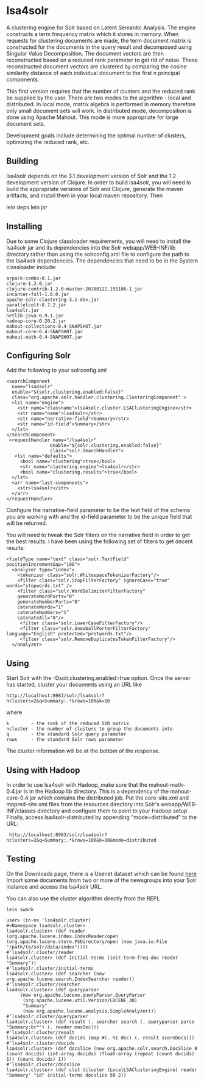 lsa4solr
========

A clustering engine for Solr based on Latent Semantic Analysis.  The engine
constructs a term frequency matrix which it stores in memory.  When requests for
clustering documents are made, the term document matrix is constructed for the
documents in the query result and decomposed using Singular Value Decomposition.
The document vectors are then reconstructed based on a reduced rank parameter to
get rid of noise.  These reconstructed document vectors are clustered by comparing
the cosine similarity distance of each individual document to the first n principal
components.

This first version requires that the number of clusters and the reduced rank be
supplied by the user.  There are two modes to the algorithm - local and distributed.
In local mode, matrix algebra is performed in memory therefore only
small document sets will work.  In distributed mode, decomposition is done using Apache
Mahout.  This mode is more appropriate for large document sets.

Development goals include determining the optimal number of clusters, optimizing
the reduced rank, etc.

Building
--------

lsa4solr depends on the 3.1 development version of Solr and the
1.2 development version of Clojure.  In order to build lsa4solr,
you will need to build the appropriate versions of Solr and Clojure,
generate the maven artifacts, and install them in your local
maven repository.  Then

  lein deps
  lein jar

Installing
----------

Due to some Clojure classloader requirements, you will need to install the 
lsa4solr jar and its dependencies into the Solr webapp/WEB-INF/lib directory
rather than using the solrconfig.xml file to configure the path to the
lsa4solr dependencies.  The dependencies that need to be in the System
classloader include:

    arpack-combo-0.1.jar
    clojure-1.2.0.jar
    clojure-contrib-1.2.0-master-20100122.191106-1.jar
    incanter-full-1.0.0.jar
    apache-solr-clustering-3.1-dev.jar
    parallelcolt-0.7.2.jar
    lsa4solr.jar
    netlib-java-0.9.1.jar
    hadoop-core-0.20.2.jar
    mahout-collections-0.4-SNAPSHOT.jar
    mahout-core-0.4-SNAPSHOT.jar
    mahout-math-0.4-SNAPSHOT.jar
  
Configuring Solr
----------------

Add the following to your solrconfig.xml

    <searchComponent
      name="lsa4solr"
      enable="${solr.clustering.enabled:false}"
      class="org.apache.solr.handler.clustering.ClusteringComponent" >
      <lst name="engine">
        <str name="classname">lsa4solr.cluster.LSAClusteringEngine</str>
        <str name="name">lsa4solr</str>
        <str name="narrative-field">Summary</str>
        <str name="id-field">Summary</str>
      </lst>
    </searchComponent>
     <requestHandler name="/lsa4solr"
                    enable="${solr.clustering.enabled:false}"
                    class="solr.SearchHandler">
       <lst name="defaults">
         <bool name="clustering">true</bool>
         <str name="clustering.engine">lsa4solr</str>
         <bool name="clustering.results">true</bool>
      </lst>     
      <arr name="last-components">
        <str>lsa4solr</str>
      </arr>
    </requestHandler>
  
Configure the narrative-field parameter to be the text field of the
schema you are working with and the id-field parameter to be the unique
field that will be returned.

You will need to tweak the Solr filters on the narrative field in order
to get the best results.  I have been using the following set of filters
to get decent results:

    <fieldType name="text" class="solr.TextField" positionIncrementGap="100">
      <analyzer type="index">
        <tokenizer class="solr.WhitespaceTokenizerFactory"/>
        <filter class="solr.StopFilterFactory" ignoreCase="true" words="stopwords.txt" />
        <filter class="solr.WordDelimiterFilterFactory" 
		generateWordParts="0"
		generateNumberParts="0"
		catenateWords="1"
		catenateNumbers="1"
		catenateAll="0"/>
         <filter class="solr.LowerCaseFilterFactory"/>
         <filter class="solr.SnowballPorterFilterFactory" language="English" protected="protwords.txt"/>
         <filter class="solr.RemoveDuplicatesTokenFilterFactory"/>
      </analyzer>
   </fieldType>


Using
-----

Start Solr with the -Dsolr.clustering.enabled=true option.  Once the server
has started, cluster your documents using an URL like

    http://localhost:8983/solr/lsa4solr?nclusters=2&q=Summary:.*&rows=100&k=10

where

    k        - the rank of the reduced SVD matrix
    ncluster - the number of clusters to group the documents into
    q        - the standard Solr query parameter
    rows     - the standard Solr rows parameter
  
The cluster information will be at the bottom of the response.

Using with Hadoop
-----------------

In order to use lsa4solr with Hadoop, make sure that the mahout-math-0.4.jar is
in the Hadoop lib directory.  This is a dependency of the mahout-core-0.4.jar which
contains the distributed job.  Put the core-site.xml and mapred-site.xml files from
the resources directory into Solr's webapp/WEB-INF/classes directory and configure
them to point to your Hadoop setup.  Finally, access lsa4solr-distributed by appending
"mode=distributed" to the URL:

     http://localhost:8983/solr/lsa4solr?nclusters=2&q=Summary:.*&rows=100&k=10&mode=distributed

Testing
-------

On the Downloads page, there is a Usenet dataset which can be found [here](http://people.csail.mit.edu/jrennie/20Newsgroups/)
Import some documents from two or more of the newsgroups into your Solr instance and access the lsa4solr URL.

You can also use the cluster algorithm directly from the REPL

    lein swank

    user> (in-ns 'lsa4solr.cluster)
    #<Namespace lsa4solr.cluster>
    lsa4solr.cluster> (def reader (org.apache.lucene.index.IndexReader/open (org.apache.lucene.store.FSDirectory/open (new java.io.File "/path/to/solr/data/index"))))
    #'lsa4solr.cluster/reader
    lsa4solr.cluster> (def initial-terms (init-term-freq-doc reader "Summary"))
    #'lsa4solr.cluster/initial-terms
    lsa4solr.cluster> (def searcher (new org.apache.lucene.search.IndexSearcher reader))
    #'lsa4solr.cluster/searcher
    lsa4solr.cluster> (def queryparser 
         (new org.apache.lucene.queryParser.QueryParser 
    	  (org.apache.lucene.util.Version/LUCENE_30)
    	  "Summary"
    	  (new org.apache.lucene.analysis.SimpleAnalyzer)))
    #'lsa4solr.cluster/queryparser
    lsa4solr.cluster> (def result (. searcher search (. queryparser parse "Summary:br*") (. reader maxDoc)))
    #'lsa4solr.cluster/result
    lsa4solr.cluster> (def docids (map #(. %1 doc) (. result scoreDocs)))
    #'lsa4solr.cluster/docids
    lsa4solr.cluster> (def docslice (new org.apache.solr.search.DocSlice 0 (count docids) (int-array docids) (float-array (repeat (count docids) 1)) (count docids) 1))
    #'lsa4solr.cluster/docslice
    lsa4solr.cluster> (def clst (cluster (LocalLSAClusteringEngine) reader "Summary" "id" initial-terms docslice 50 2))
